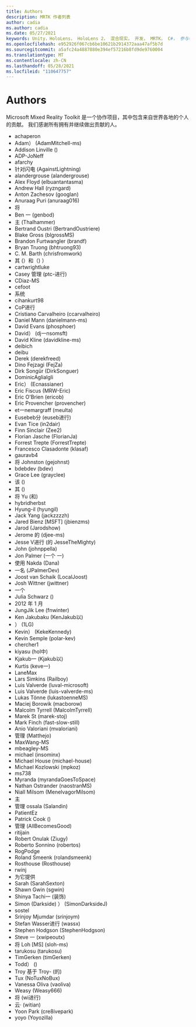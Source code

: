 ```yaml
---
title: Authors
description: MRTK 作者列表
author: cadia
ms.author: cadia
ms.date: 05/27/2021
keywords: Unity，HoloLens， HoloLens 2， 混合现实， 开发， MRTK， C#， 参与者， 社区
ms.openlocfilehash: e952926f067cb6be10621b2914372aaa47af5b7d
ms.sourcegitcommit: a5afc24a4887880e394ef57216b8fd9de9760004
ms.translationtype: MT
ms.contentlocale: zh-CN
ms.lasthandoff: 05/28/2021
ms.locfileid: "110647757"
---
```

# <a name="authors"></a>Authors

Microsoft Mixed Reality Toolkit 是一个协作项目，其中包含来自世界各地的个人的贡献。 我们感谢所有拥有并继续做出贡献的人。

- achaperon
- Adam） (AdamMitchell-ms) 
- Addison Linville () 
- ADP-JoNeff
- afarchy
- 针对闪电 (AgainstLightning) 
- alandergrouse (alandergrouse) 
- Alex Floyd (elbuantantasma) 
- Andrew Hall (ryzngard) 
- Anton Zachesov (googlan) 
- Anuraag Puri (anuraag016) 
- 将
- Ben 一 (genbod) 
- 主 (Thalhammer) 
- Bertrand Oustri (BertrandOustriere) 
- Blake Gross (blgrossMS) 
- Brandon Furtwangler (brandf) 
- Bryan Truong (bhtruong93) 
- C. M. Barth (chrisfromwork) 
- 其 (）和（) ）
- cartwrightluke
- Casey 管理 (ptc-进行) 
- CDiaz-MS
- cefoot
- 系统
- cihankurt98
- CoP进行
- Cristiano Carvalheiro (ccarvalheiro) 
- Daniel Mann (danielmann-ms) 
- David Evans (phosphoer) 
- David） (dj一nsomsft) 
- David Kline (davidkline-ms) 
- deibich
- deibu
- Derek (derekfreed) 
- Dino Fejzagi (FejZa) 
- Dirk Songür (DirkSonguer) 
- DominicAglialgli
- Eric） (Ecnassianer) 
- Eric Fiscus (MRW-Eric) 
- Eric O'Brien (ericob) 
- Eric Provencher (provencher) 
- et一nemargraff (meulta) 
- Eusebeb分 (euseb进行) 
- Evan Tice (in2dair) 
- Finn Sinclair (Zee2) 
- Florian Jasche (FlorianJa) 
- Forrest Trepte (ForrestTrepte) 
- Francesco Clasadonte (klasaf) 
- gauravb4
- 将 Johnston (gejohnst) 
- bdebdev (bdev) 
- Grace Lee (grayclee) 
- 该 () 
- 其 () 
- 将 Yu (和) 
- hybridherbst
- Hyung-il (hyungil) 
- Jack Yang (jackzzzzh) 
- Jared Bienz [MSFT] (jbienzms) 
- Jarod (Jarodshow) 
- Jerome 的 (djee-ms) 
- Jesse V进行 (的 JesseTheMighty) 
- John (johnppella) 
- Jon Palmer (一个 一) 
- 使用 Nakda (Dana) 
- 一名 (JPalmerDev) 
- Joost van Schaik (LocalJoost) 
- Josh Wittner (jwittner) 
- 一个
- Julia Schwarz () 
- 2012 年 1 月
- JungJik Lee (fnwinter) 
- Ken Jakubaku (KenJakub以) 
- ） (1LG) 
- Kevin） (KekeKennedy) 
- Kevin Semple (polar-kev) 
- chercher1
- kiyasu (hol中) 
- Kjakub一 (Kjakub以) 
- Kurtis (keve一) 
- LaneMax
- Lars Simkins (Railboy) 
- Luis Valverde (luval-microsoft) 
- Luis Valverde (luis-valverde-ms) 
- Lukas Tönne (lukastoenneMS) 
- Maciej Borowik (macborow) 
- Malcolm Tyrrell (MalcolmTyrrell) 
- Marek St (marek-stoj) 
- Mark Finch (fast-slow-still) 
- Anio Valoriani (mvaloriani) 
- 管理 (Matthejo) 
- MaxWang-MS
- mbeagley-MS
- michael (insominx) 
- Michael House (michael-house) 
- Michael Kozlowski (mpkoz) 
- ms738
- Myranda (myrandaGoesToSpace) 
- Nathan Ostrander (naostranMS) 
- Niall Milsom (MenelvagorMilsom) 
- 主
- 管理 ossala (Salandin) 
- PatientEz
- Patrick Cook () 
- 管理 (AllBecomesGood) 
- ritijain
- Robert Onulak (Ziugy) 
- Roberto Sonnino (robertos) 
- RogPodge
- Roland Smeenk (rolandsmeenk) 
- Rosthouse (Rosthouse) 
- rwinj
- 为它提供
- Sarah (SarahSexton) 
- Shawn Gwin (sgwin) 
- Shinya Tachi一 (装饰) 
- Simon (Darkside) ） (SimonDarksideJ) 
- sostel
- Srinjoy Mjumdar (srinjoym) 
- Stefan Wasser进行 (wassx) 
- Stephen Hodgson (StephenHodgson) 
- Steve 一 (xwipeoutx) 
- 将 Loh [MS] (sloh-ms) 
- tarukosu (tarukosu) 
- TimGerken (timGerken) 
- Todd） () 
- Troy 基于 Troy- (的) 
- Tux (NoTuxNoBux) 
- Vanessa Oliva (vaoliva) 
- Weasy (Weasy666) 
- 将 (wi进行) 
- 云· (witian) 
- Yoon Park (cre8ivepark) 
- yoyo (Yoyozilla) 